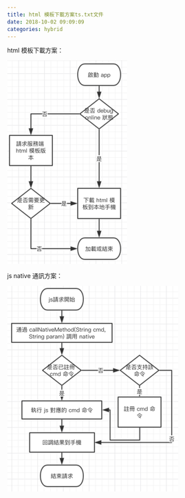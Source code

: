 ```yaml
---
title: html 模板下載方案ts.txt文件
date: 2018-10-02 09:09:09
categories: hybrid
---
```

html 模板下載方案：

![](./note/html_download.png)

js native 通訊方案：

![](./note/js_call_native2.png)

